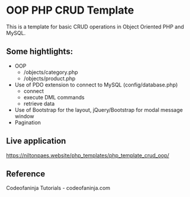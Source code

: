 # OOP PHP CRUD Template

This is a template for basic CRUD operations in Object Oriented PHP and MySQL.

## Some hightlights:

* OOP
  * /objects/category.php
  * /objects/product.php
* Use of PDO extension to connect to MySQL (config/database.php)
  * connect
  * execute DML commands
  * retrieve data
* Use of Bootstrap for the layout, jQuery/Bootstrap for modal message window
* Pagination

## Live application
https://niltonpaes.website/php_templates/php_template_crud_oop/

## Reference
Codeofaninja Tutorials - codeofaninja.com
